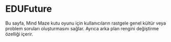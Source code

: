 # EDUFuture
Bu sayfa, Mind Maze kutu oyunu için kullanıcıların rastgele genel kültür veya problem soruları oluşturmasını sağlar. Ayrıca arka plan rengini değiştirme özelliği içerir.
